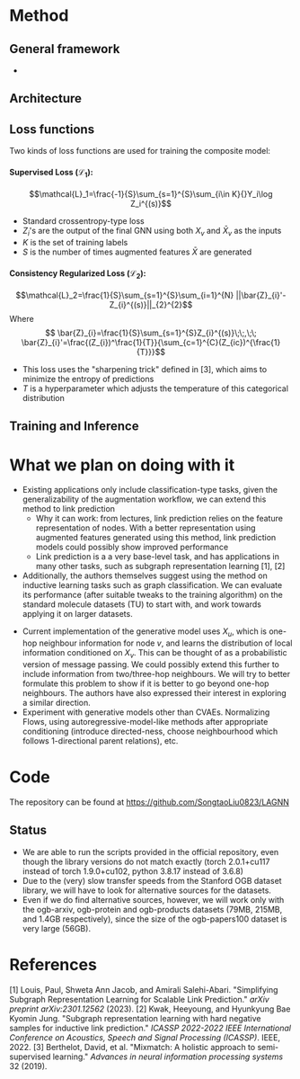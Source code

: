 # Method
## General framework
- 
## Architecture
## Loss functions
Two kinds of loss functions are used for training the composite model:
#### Supervised Loss ($\mathcal{L}_{1}$):
$$\mathcal{L}_1=\frac{-1}{S}\sum_{s=1}^{S}\sum_{i\in K}{}Y_i\log Z_i^{(s)}$$
* Standard crossentropy-type loss
* $Z_i$'s are the output of the final GNN using both $X_v$ and $\bar{X}_v$ as the inputs
* $K$ is the set of training labels
* $S$ is the number of times augmented features $\bar{X}$ are generated
#### Consistency Regularized Loss ($\mathcal{L}_2$):
$$\mathcal{L}_2=\frac{1}{S}\sum_{s=1}^{S}\sum_{i=1}^{N} ||\bar{Z}_{i}'-Z_{i}^{(s)}||_{2}^{2}$$Where$$ \bar{Z}_{i}=\frac{1}{S}\sum_{s=1}^{S}Z_{i}^{(s)}\;\;,\;\;
\bar{Z}_{i}'=\frac{(Z_{i})^\frac{1}{T}}{\sum_{c=1}^{C}(Z_{ic})^{\frac{1}{T}}}$$
* This loss uses the "sharpening trick" defined in [3], which aims to minimize the entropy of predictions
* $T$ is a hyperparameter which adjusts the temperature of this categorical distribution

## Training and Inference

# What we plan on doing with it
* Existing applications only include classification-type tasks, given the generalizability of the augmentation workflow, we can extend this method to link prediction
	* Why it can work: from lectures, link prediction relies on the feature representation of nodes. With a better representation using augmented features generated using this method, link prediction models could possibly show improved performance
	* Link prediction is a a very base-level task, and has applications in many other tasks, such as subgraph representation learning [1], [2]
* Additionally, the authors themselves suggest using the method on inductive learning tasks such as graph classification. We can evaluate its performance (after suitable tweaks to the training algorithm) on the standard molecule datasets (TU) to start with, and work towards applying it on larger datasets.
- Current implementation of the generative model uses $X_u$, which is one-hop neighbour information for node $v$, and learns the distribution of local information conditioned on $X_v$. This can be thought of as a probabilistic version of message passing. We could possibly extend this further to include information from two/three-hop neighbours. We will try to better formulate this problem to show if it is better to go beyond one-hop neighbours. The authors have also expressed their interest in exploring a similar direction.
- Experiment with generative models other than CVAEs. Normalizing Flows, using autoregressive-model-like methods after appropriate conditioning (introduce directed-ness, choose neighbourhood which follows 1-directional parent relations), etc.
# Code
The repository can be found at https://github.com/SongtaoLiu0823/LAGNN
## Status
- We are able to run the scripts provided in the official repository, even though the library versions do not match exactly (torch 2.0.1+cu117 instead of torch 1.9.0+cu102, python 3.8.17 instead of 3.6.8)
- Due to the (very) slow transfer speeds from the Stanford OGB dataset library, we will have to look for alternative sources for the datasets.
- Even if we do find alternative sources, however, we will work only with the ogb-arxiv, ogb-protein and ogb-products datasets (79MB, 215MB, and 1.4GB respectively), since the size of the ogb-papers100 dataset is very large (56GB).
# References
[1] Louis, Paul, Shweta Ann Jacob, and Amirali Salehi-Abari. "Simplifying Subgraph Representation Learning for Scalable Link Prediction." _arXiv preprint arXiv:2301.12562_ (2023).
[2] Kwak, Heeyoung, and Hyunkyung Bae Kyomin Jung. "Subgraph representation learning with hard negative samples for inductive link prediction." _ICASSP 2022-2022 IEEE International Conference on Acoustics, Speech and Signal Processing (ICASSP)_. IEEE, 2022.
[3] Berthelot, David, et al. "Mixmatch: A holistic approach to semi-supervised learning." _Advances in neural information processing systems_ 32 (2019).